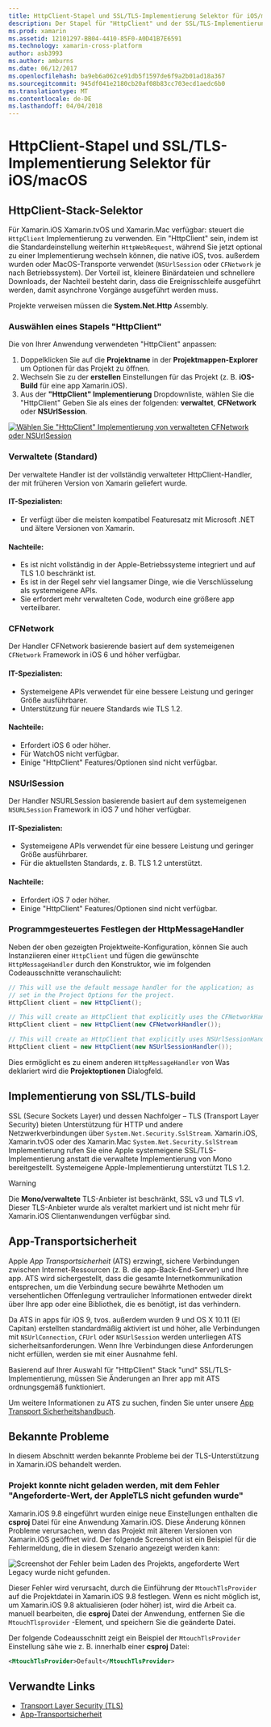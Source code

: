 ```yaml
---
title: HttpClient-Stapel und SSL/TLS-Implementierung Selektor für iOS/macOS
description: Der Stapel für "HttpClient" und der SSL/TLS-Implementierung Auswahlzeiger bestimmt die "HttpClient" und SSL/TLS-Implementierung, die von der Xamarin-app für iOS, tvos. außerdem wurden oder MacOS verwendet wird.
ms.prod: xamarin
ms.assetid: 12101297-BB04-4410-85F0-A0D41B7E6591
ms.technology: xamarin-cross-platform
author: asb3993
ms.author: amburns
ms.date: 06/12/2017
ms.openlocfilehash: ba9eb6a062ce91db5f1597de6f9a2b01ad18a367
ms.sourcegitcommit: 945df041e2180cb20af08b83cc703ecd1aedc6b0
ms.translationtype: MT
ms.contentlocale: de-DE
ms.lasthandoff: 04/04/2018
---
```

# <a name="httpclient-stack-and-ssltls-implementation-selector-for-iosmacos"></a>HttpClient-Stapel und SSL/TLS-Implementierung Selektor für iOS/macOS

## <a name="httpclient-stack-selector"></a>HttpClient-Stack-Selektor

Für Xamarin.iOS Xamarin.tvOS und Xamarin.Mac verfügbar: steuert die `HttpClient` Implementierung zu verwenden. Ein "HttpClient" sein, indem ist die Standardeinstellung weiterhin `HttpWebRequest`, während Sie jetzt optional zu einer Implementierung wechseln können, die native iOS, tvos. außerdem wurden oder MacOS-Transporte verwendet (`NSUrlSession` oder `CFNetwork` je nach Betriebssystem). Der Vorteil ist, kleinere Binärdateien und schnellere Downloads, der Nachteil besteht darin, dass die Ereignisschleife ausgeführt werden, damit asynchrone Vorgänge ausgeführt werden muss.

Projekte verweisen müssen die **System.Net.Http** Assembly.

<a name="Selecting-a-HttpClient-Stack" />

### <a name="selecting-a-httpclient-stack"></a>Auswählen eines Stapels "HttpClient"

Die von Ihrer Anwendung verwendeten "HttpClient" anpassen:

1. Doppelklicken Sie auf die **Projektname** in der **Projektmappen-Explorer** um Optionen für das Projekt zu öffnen.
2. Wechseln Sie zu der **erstellen** Einstellungen für das Projekt (z. B. **iOS-Build** für eine app Xamarin.iOS).
3. Aus der **"HttpClient" Implementierung** Dropdownliste, wählen Sie die "HttpClient" Geben Sie als eines der folgenden: **verwaltet**, **CFNetwork** oder **NSUrlSession**.

[![Wählen Sie "HttpClient" Implementierung von verwalteten CFNetwork oder NSUrlSession](http-stack-images/http-xs-sml.png)](http-stack-images/http-xs.png#lightbox)

<a name="Managed" />

### <a name="managed-default"></a>Verwaltete (Standard)

Der verwaltete Handler ist der vollständig verwalteter HttpClient-Handler, der mit früheren Version von Xamarin geliefert wurde.

#### <a name="pros"></a>IT-Spezialisten:

 - Er verfügt über die meisten kompatibel Featuresatz mit Microsoft .NET und ältere Versionen von Xamarin.

#### <a name="cons"></a>Nachteile:

 - Es ist nicht vollständig in der Apple-Betriebssysteme integriert und auf TLS 1.0 beschränkt ist.
 - Es ist in der Regel sehr viel langsamer Dinge, wie die Verschlüsselung als systemeigene APIs.
 - Sie erfordert mehr verwalteten Code, wodurch eine größere app verteilbarer.

<a name="CFNetwork" />

### <a name="cfnetwork"></a>CFNetwork

Der Handler CFNetwork basierende basiert auf dem systemeigenen `CFNetwork` Framework in iOS 6 und höher verfügbar.

#### <a name="pros"></a>IT-Spezialisten:

 - Systemeigene APIs verwendet für eine bessere Leistung und geringer Größe ausführbarer.
 - Unterstützung für neuere Standards wie TLS 1.2.

#### <a name="cons"></a>Nachteile:

 - Erfordert iOS 6 oder höher.
 - Für WatchOS nicht verfügbar.
 - Einige "HttpClient" Features/Optionen sind nicht verfügbar.

<a name="NSUrlSession" />

### <a name="nsurlsession"></a>NSUrlSession

Der Handler NSURLSession basierende basiert auf dem systemeigenen `NSURLSession` Framework in iOS 7 und höher verfügbar.

#### <a name="pros"></a>IT-Spezialisten:

 - Systemeigene APIs verwendet für eine bessere Leistung und geringer Größe ausführbarer.
 - Für die aktuellsten Standards, z. B. TLS 1.2 unterstützt.

#### <a name="cons"></a>Nachteile:

 - Erfordert iOS 7 oder höher.
 - Einige "HttpClient" Features/Optionen sind nicht verfügbar.

### <a name="programmatically-setting-the-httpmessagehandler"></a>Programmgesteuertes Festlegen der HttpMessageHandler

Neben der oben gezeigten Projektweite-Konfiguration, können Sie auch Instanziieren einer `HttpClient` und fügen die gewünschte `HttpMessageHandler` durch den Konstruktor, wie im folgenden Codeausschnitte veranschaulicht:

```csharp
// This will use the default message handler for the application; as
// set in the Project Options for the project.
HttpClient client = new HttpClient();

// This will create an HttpClient that explicitly uses the CFNetworkHandler
HttpClient client = new HttpClient(new CFNetworkHandler());

// This will create an HttpClient that explicitly uses NSUrlSessionHandler
HttpClient client = new HttpClient(new NSUrlSessionHandler());
```

Dies ermöglicht es zu einem anderen `HttpMessageHandler` von Was deklariert wird die **Projektoptionen** Dialogfeld.

<a name="New-SSL-TLS-implementation-build-option" />
<a name="Selecting-a-SSL-TLS-implementation" />
<a name="Apple-TLS" />

## <a name="ssltls-implementation-build"></a>Implementierung von SSL/TLS-build

SSL (Secure Sockets Layer) und dessen Nachfolger – TLS (Transport Layer Security) bieten Unterstützung für HTTP und andere Netzwerkverbindungen über `System.Net.Security.SslStream`. Xamarin.iOS, Xamarin.tvOS oder des Xamarin.Mac `System.Net.Security.SslStream` Implementierung rufen Sie eine Apple systemeigene SSL/TLS-Implementierung anstatt die verwaltete Implementierung von Mono bereitgestellt. Systemeigene Apple-Implementierung unterstützt TLS 1.2.

<a name="Mono" />

> [!WARNING]
> Die **Mono/verwaltete** TLS-Anbieter ist beschränkt, SSL v3 und TLS v1. Dieser TLS-Anbieter wurde als veraltet markiert und ist nicht mehr für Xamarin.iOS Clientanwendungen verfügbar sind. 

<a name="App-Transport-Security" />

## <a name="app-transport-security"></a>App-Transportsicherheit

Apple _App Transportsicherheit_ (ATS) erzwingt, sichere Verbindungen zwischen Internet-Ressourcen (z. B. die app-Back-End-Server) und Ihre app. ATS wird sichergestellt, dass die gesamte Internetkommunikation entsprechen, um die Verbindung secure bewährte Methoden um versehentlichen Offenlegung vertraulicher Informationen entweder direkt über Ihre app oder eine Bibliothek, die es benötigt, ist das verhindern.

Da ATS in apps für iOS 9, tvos. außerdem wurden 9 und OS X 10.11 (El Capitan) erstellten standardmäßig aktiviert ist und höher, alle Verbindungen mit `NSUrlConnection`, `CFUrl` oder `NSUrlSession` werden unterliegen ATS sicherheitsanforderungen. Wenn Ihre Verbindungen diese Anforderungen nicht erfüllen, werden sie mit einer Ausnahme fehl.

Basierend auf Ihrer Auswahl für "HttpClient" Stack "und" SSL/TLS-Implementierung, müssen Sie Änderungen an Ihrer app mit ATS ordnungsgemäß funktioniert.

Um weitere Informationen zu ATS zu suchen, finden Sie unter unsere [App Transport Sicherheitshandbuch](~/ios/app-fundamentals/ats.md).

## <a name="known-issues"></a>Bekannte Probleme

In diesem Abschnitt werden bekannte Probleme bei der TLS-Unterstützung in Xamarin.iOS behandelt werden.

### <a name="project-failed-to-load-with-error-requested-value-appletls-wasnt-found"></a>Projekt konnte nicht geladen werden, mit dem Fehler "Angeforderte-Wert, der AppleTLS nicht gefunden wurde"

Xamarin.iOS 9.8 eingeführt wurden einige neue Einstellungen enthalten die **csproj** Datei für eine Anwendung Xamarin.iOS. Diese Änderung können Probleme verursachen, wenn das Projekt mit älteren Versionen von Xamarin.iOS geöffnet wird. Der folgende Screenshot ist ein Beispiel für die Fehlermeldung, die in diesem Szenario angezeigt werden kann:

![Screenshot der Fehler beim Laden des Projekts, angeforderte Wert Legacy wurde nicht gefunden.](http-stack-images/tlserror-xs.png)

Dieser Fehler wird verursacht, durch die Einführung der `MtouchTlsProvider` auf die Projektdatei in Xamarin.iOS 9.8 festlegen. Wenn es nicht möglich ist, um Xamarin.iOS 9.8 aktualisieren (oder höher) ist, wird die Arbeit ca. manuell bearbeiten, die **csproj** Datei der Anwendung, entfernen Sie die `MtouchTlsprovider` -Element, und speichern Sie die geänderte Datei.

Der folgende Codeausschnitt zeigt ein Beispiel der `MtouchTlsProvider` Einstellung sähe wie z. B. innerhalb einer **csproj** Datei:

```xml
<MtouchTlsProvider>Default</MtouchTlsProvider>
```

## <a name="related-links"></a>Verwandte Links

- [Transport Layer Security (TLS)](~/cross-platform/app-fundamentals/transport-layer-security.md)
- [App-Transportsicherheit](~/ios/app-fundamentals/ats.md)
